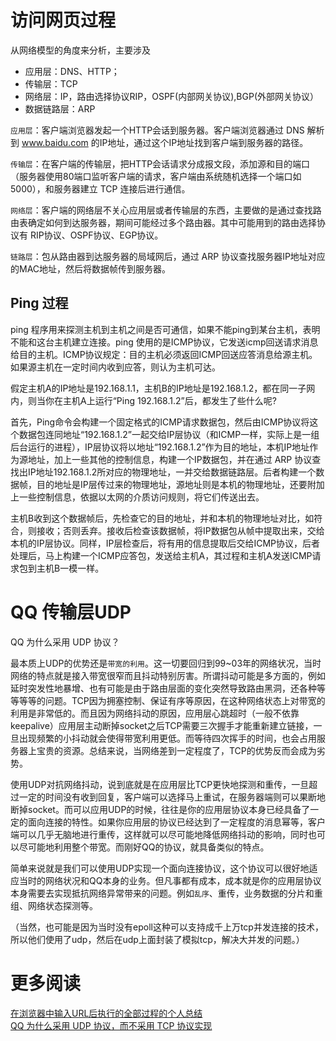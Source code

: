 # 访问网页过程

从网络模型的角度来分析，主要涉及

* 应用层：DNS、HTTP；
* 传输层：TCP
* 网络层：IP，路由选择协议RIP，OSPF(内部网关协议),BGP(外部网关协议）
* 数据链路层：ARP

`应用层`：客户端浏览器发起一个HTTP会话到服务器。客户端浏览器通过 DNS 解析到 www.baidu.com 的IP地址，通过这个IP地址找到客户端到服务器的路径。

`传输层`：在客户端的传输层，把HTTP会话请求分成报文段，添加源和目的端口（服务器使用80端口监听客户端的请求，客户端由系统随机选择一个端口如5000），和服务器建立 TCP 连接后进行通信。

`网络层`：客户端的网络层不关心应用层或者传输层的东西，主要做的是通过查找路由表确定如何到达服务器，期间可能经过多个路由器。其中可能用到的路由选择协议有 RIP协议、OSPF协议、EGP协议。

`链路层`：包从路由器到达服务器的局域网后，通过 ARP 协议查找服务器IP地址对应的MAC地址，然后将数据帧传到服务器。

## Ping 过程

ping 程序用来探测主机到主机之间是否可通信，如果不能ping到某台主机，表明不能和这台主机建立连接。ping 使用的是ICMP协议，它发送icmp回送请求消息给目的主机。ICMP协议规定：目的主机必须返回ICMP回送应答消息给源主机。如果源主机在一定时间内收到应答，则认为主机可达。

假定主机A的IP地址是192.168.1.1，主机B的IP地址是192.168.1.2，都在同一子网内，则当你在主机A上运行“Ping 192.168.1.2”后，都发生了些什么呢?

首先，Ping命令会构建一个固定格式的ICMP请求数据包，然后由ICMP协议将这个数据包连同地址“192.168.1.2”一起交给IP层协议（和ICMP一样，实际上是一组后台运行的进程），IP层协议将以地址“192.168.1.2”作为目的地址，本机IP地址作为源地址，加上一些其他的控制信息，构建一个IP数据包，并在通过 ARP 协议查找出IP地址192.168.1.2所对应的物理地址，一并交给数据链路层。后者构建一个数据帧，目的地址是IP层传过来的物理地址，源地址则是本机的物理地址，还要附加上一些控制信息，依据以太网的介质访问规则，将它们传送出去。

主机B收到这个数据帧后，先检查它的目的地址，并和本机的物理地址对比，如符合，则接收；否则丢弃。接收后检查该数据帧，将IP数据包从帧中提取出来，交给本机的IP层协议。同样，IP层检查后，将有用的信息提取后交给ICMP协议，后者处理后，马上构建一个ICMP应答包，发送给主机A，其过程和主机A发送ICMP请求包到主机B一模一样。

# QQ 传输层UDP

QQ 为什么采用 UDP 协议？

最本质上UDP的优势还是`带宽的利用`。这一切要回归到99~03年的网络状况，当时网络的特点就是接入带宽很窄而且抖动特别厉害。所谓抖动可能是多方面的，例如延时突发性地暴增、也有可能是由于路由层面的变化突然导致路由黑洞，还各种等等等等的问题。TCP因为拥塞控制、保证有序等原因，在这种网络状态上对带宽的利用是非常低的。而且因为网络抖动的原因，应用层心跳超时（一般不依靠keepalive）应用层主动断掉socket之后TCP需要三次握手才能重新建立链接，一旦出现频繁的小抖动就会使得带宽利用更低。而等待四次挥手的时间，也会占用服务器上宝贵的资源。总结来说，当网络差到一定程度了，TCP的优势反而会成为劣势。

使用UDP对抗网络抖动，说到底就是在应用层比TCP更快地探测和重传，一旦超过一定的时间没有收到回复，客户端可以选择马上重试，在服务器端则可以果断地断掉socket。而可以应用UDP的时候，往往是你的应用层协议本身已经具备了一定的面向连接的特性。如果你应用层的协议已经达到了一定程度的消息幂等，客户端可以几乎无脑地进行重传，这样就可以尽可能地降低网络抖动的影响，同时也可以尽可能地利用整个带宽。而刚好QQ的协议，就具备类似的特点。

简单来说就是我们可以使用UDP实现一个面向连接协议，这个协议可以很好地适应当时的网络状况和QQ本身的业务。但凡事都有成本，成本就是你的应用层协议本身需要去实现抵抗网络异常带来的问题。例如`乱序`、重传，业务数据的分片和重组、网络状态探测等。

（当然，也可能是因为当时没有epoll这种可以支持成千上万tcp并发连接的技术，所以他们使用了udp，然后在udp上面封装了模拟tcp，解决大并发的问题。）


# 更多阅读

[在浏览器中输入URL后执行的全部过程的个人总结](http://www.nowcoder.com/discuss/3853)  
[QQ 为什么采用 UDP 协议，而不采用 TCP 协议实现](https://www.zhihu.com/question/20292749)  

